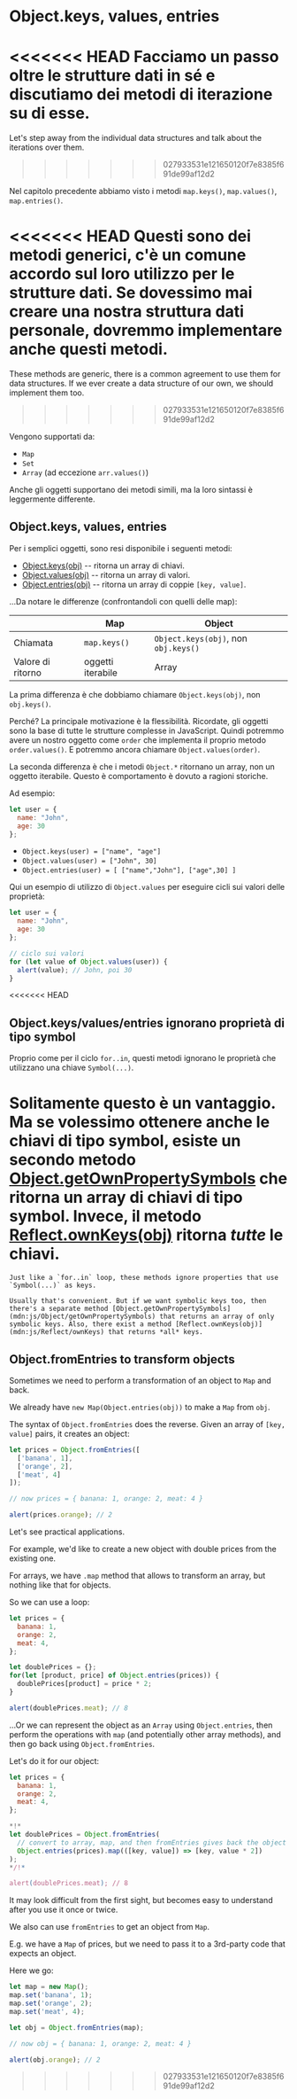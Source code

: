 
# Object.keys, values, entries

<<<<<<< HEAD
Facciamo un passo oltre le strutture dati in sé e discutiamo dei metodi di iterazione su di esse. 
=======
Let's step away from the individual data structures and talk about the iterations over them.
>>>>>>> 027933531e121650120f7e8385f691de99af12d2

Nel capitolo precedente abbiamo visto i metodi `map.keys()`, `map.values()`, `map.entries()`.

<<<<<<< HEAD
Questi sono dei metodi generici, c'è un comune accordo sul loro utilizzo per le strutture dati. Se dovessimo mai creare una nostra struttura dati personale, dovremmo implementare anche questi metodi. 
=======
These methods are generic, there is a common agreement to use them for data structures. If we ever create a data structure of our own, we should implement them too.
>>>>>>> 027933531e121650120f7e8385f691de99af12d2

Vengono supportati da:

- `Map`
- `Set`
- `Array` (ad eccezione `arr.values()`)

Anche gli oggetti supportano dei metodi simili, ma la loro sintassi è leggermente differente.

## Object.keys, values, entries

Per i semplici oggetti, sono resi disponibile i seguenti metodi:

- [Object.keys(obj)](mdn:js/Object/keys) -- ritorna un array di chiavi.
- [Object.values(obj)](mdn:js/Object/values) -- ritorna un array di valori.
- [Object.entries(obj)](mdn:js/Object/entries) -- ritorna un array di coppie `[key, value]`.

...Da notare le differenze (confrontandoli con quelli delle map):

|             | Map              | Object       |
|-------------|------------------|--------------|
| Chiamata | `map.keys()`  | `Object.keys(obj)`, non `obj.keys()` |
| Valore di ritorno     | oggetti iterabile    | Array                     |

La prima differenza è che dobbiamo chiamare `Object.keys(obj)`, non `obj.keys()`.

Perché? La principale motivazione è la flessibilità. Ricordate, gli oggetti sono la base di tutte le strutture complesse in JavaScript. Quindi potremmo avere un nostro oggetto come `order` che implementa il proprio metodo `order.values()`. E potremmo ancora chiamare `Object.values(order)`.

La seconda differenza è che i metodi `Object.*` ritornano un array, non un oggetto iterabile. Questo è comportamento è dovuto a ragioni storiche.

Ad esempio:

```js
let user = {
  name: "John",
  age: 30
};
```

- `Object.keys(user) = ["name", "age"]`
- `Object.values(user) = ["John", 30]`
- `Object.entries(user) = [ ["name","John"], ["age",30] ]`

Qui un esempio di utilizzo di `Object.values` per eseguire cicli sui valori delle proprietà:

```js run
let user = {
  name: "John",
  age: 30
};

// ciclo sui valori
for (let value of Object.values(user)) {
  alert(value); // John, poi 30
}
```

<<<<<<< HEAD
## Object.keys/values/entries ignorano proprietà di tipo symbol

Proprio come per il ciclo `for..in`, questi metodi ignorano le proprietà che utilizzano una chiave `Symbol(...)`.

Solitamente questo è un vantaggio. Ma se volessimo ottenere anche le chiavi di tipo symbol, esiste un secondo metodo [Object.getOwnPropertySymbols](mdn:js/Object/getOwnPropertySymbols)  che ritorna un array di chiavi di tipo symbol. Invece, il metodo [Reflect.ownKeys(obj)](mdn:js/Reflect/ownKeys) ritorna *tutte* le chiavi.
=======
```warn header="Object.keys/values/entries ignore symbolic properties"
Just like a `for..in` loop, these methods ignore properties that use `Symbol(...)` as keys.

Usually that's convenient. But if we want symbolic keys too, then there's a separate method [Object.getOwnPropertySymbols](mdn:js/Object/getOwnPropertySymbols) that returns an array of only symbolic keys. Also, there exist a method [Reflect.ownKeys(obj)](mdn:js/Reflect/ownKeys) that returns *all* keys.
```

## Object.fromEntries to transform objects

Sometimes we need to perform a transformation of an object to `Map` and back.

We already have `new Map(Object.entries(obj))` to make a `Map` from `obj`.

The syntax of `Object.fromEntries` does the reverse. Given an array of `[key, value]` pairs, it creates an object:

```js run
let prices = Object.fromEntries([
  ['banana', 1],
  ['orange', 2],
  ['meat', 4]
]);

// now prices = { banana: 1, orange: 2, meat: 4 }

alert(prices.orange); // 2
```

Let's see practical applications.

For example, we'd like to create a new object with double prices from the existing one.

For arrays, we have `.map` method that allows to transform an array, but nothing like that for objects.

So we can use a loop:

```js run
let prices = {
  banana: 1,
  orange: 2,
  meat: 4,
};

let doublePrices = {};
for(let [product, price] of Object.entries(prices)) {
  doublePrices[product] = price * 2;
}

alert(doublePrices.meat); // 8
```

...Or we can represent the object as an `Array` using `Object.entries`, then perform the operations with `map` (and potentially other array methods), and then go back using `Object.fromEntries`.

Let's do it for our object:

```js run
let prices = {
  banana: 1,
  orange: 2,
  meat: 4,
};

*!*
let doublePrices = Object.fromEntries(
  // convert to array, map, and then fromEntries gives back the object
  Object.entries(prices).map(([key, value]) => [key, value * 2])
);
*/!*

alert(doublePrices.meat); // 8
```   

It may look difficult from the first sight, but becomes easy to understand after you use it once or twice.

We also can use `fromEntries` to get an object from `Map`.

E.g. we have a `Map` of prices, but we need to pass it to a 3rd-party code that expects an object.

Here we go:

```js run
let map = new Map();
map.set('banana', 1);
map.set('orange', 2);
map.set('meat', 4);

let obj = Object.fromEntries(map);

// now obj = { banana: 1, orange: 2, meat: 4 }

alert(obj.orange); // 2
```
>>>>>>> 027933531e121650120f7e8385f691de99af12d2
